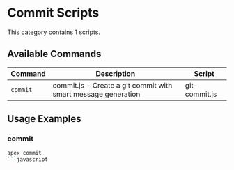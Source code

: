 # Commit Scripts

This category contains 1 scripts.

## Available Commands

| Command | Description | Script |
|---------|-------------|--------|
| `commit` | commit.js - Create a git commit with smart message generation | git-commit.js |

## Usage Examples

### commit

```bash
apex commit
```javascript

